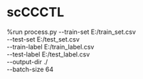 # scCCCTL
%run process.py --train-set E:/train_set.csv \
                --test-set E:/test_set.csv \
                --train-label E:/train_label.csv \
                --test-label E:/test_label.csv \
                --output-dir ./ \
                --batch-size 64
